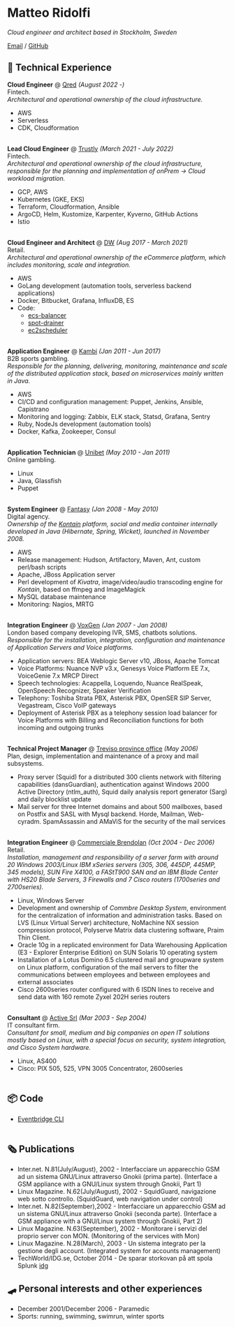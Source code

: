 # Matteo Ridolfi

_Cloud engineer and architect based in Stockholm, Sweden_

[Email](mailto:spezam@gmail.com) / [GitHub](https://github.com/spezam/)

## 🔧 Technical Experience

**Cloud Engineer** @ [Qred](https://www.qred.se) _(August 2022 -)_ <br>
Fintech.<br>
_Architectural and operational ownership of the cloud infrastructure._
  - AWS
  - Serverless
  - CDK, Cloudformation
<br><br>

**Lead Cloud Engineer** @ [Trustly](https://www.trustly.net) _(March 2021 - July 2022)_ <br>
Fintech.<br>
_Architectural and operational ownership of the cloud infrastructure, responsible for the planning and implementation of onPrem -> Cloud workload migration._
  - GCP, AWS
  - Kubernetes (GKE, EKS)
  - Terraform, Cloudformation, Ansible
  - ArgoCD, Helm, Kustomize, Karpenter, Kyverno, GitHub Actions
  - Istio
<br><br>

**Cloud Engineer and Architect** @ [DW](https://danielwellington.com) _(Aug 2017 - March 2021)_ <br>
Retail.<br>
_Architectural and operational ownership of the eCommerce platform, which includes monitoring, scale and integration._
  - AWS
  - GoLang development (automation tools, serverless backend applications)
  - Docker, Bitbucket, Grafana, InfluxDB, ES
  - Code:
    - [ecs-balancer](https://github.com/dwtechnologies/ecs-balancer)
    - [spot-drainer](https://github.com/dwtechnologies/spot-drainer)
    - [ec2scheduler](https://github.com/dwtechnologies/ec2scheduler)
<br><br>

**Application Engineer** @ [Kambi](https://kambi.com) _(Jan 2011 - Jun 2017)_ <br>
B2B sports gambling.<br>
_Responsible for the planning, delivering, monitoring, maintenance and scale of the distributed application stack, based on microservices mainly written in Java._
  - AWS
  - CI/CD and configuration management: Puppet, Jenkins, Ansible, Capistrano
  - Monitoring and logging: Zabbix, ELK stack, Statsd, Grafana, Sentry
  - Ruby, NodeJs development (automation tools)
  - Docker, Kafka, Zookeeper, Consul
<br><br>

**Application Technician** @ [Unibet](https://kindredgroup.com) _(May 2010 - Jan 2011)_ <br>
Online gambling.
  - Linux
  - Java, Glassfish
  - Puppet
<br><br>

**System Engineer** @ [Fantasy](https://fantasy.co) _(Jan 2008 - May 2010)_ <br>
Digital agency.<br>
_Ownership of the [Kontain](http://kontain.com) platform, social and media container internally developed in Java (Hibernate, Spring, Wicket), launched in November 2008._
  - AWS
  - Release management: Hudson, Artifactory, Maven, Ant, custom perl/bash scripts
  - Apache, JBoss Application server
  - Perl development of _Kivatra_, image/video/audio transcoding engine for _Kontain_, based on ffmpeg and ImageMagick
  - MySQL database maintenance
  - Monitoring: Nagios, MRTG
<br><br>

**Integration Engineer** @ [VoxGen](https://www.voxgen.com) _(Jan 2007 - Jan 2008)_ <br>
London based company developing IVR, SMS, chatbots solutions.<br>
_Responsible for the installation, integration, configuration and maintenance of Application Servers and Voice platforms._
  - Application servers: BEA Weblogic Server v10, JBoss, Apache Tomcat
  - Voice Platforms: Nuance NVP v3.x, Genesys Voice Platform EE 7.x, VoiceGenie 7.x MRCP Direct
  - Speech technologies: Acappella, Loquendo, Nuance RealSpeak, OpenSpeech Recognizer, Speaker Verification
  - Telephony: Toshiba Strata PBX, Asterisk PBX, OpenSER SIP Server, Vegastream, Cisco VoIP gateways
  - Deployment of Asterisk PBX as a telephony session load balancer for Voice Platforms with Billing and Reconciliation functions for both incoming and outgoing trunks
<br><br>

**Technical Project Manager** @ [Treviso province office](https://www.provincia.treviso.it) _(May 2006)_ <br>
Plan, design, implementation and maintenance of a proxy and mail subsystems.
  - Proxy server (Squid) for a distributed 300 clients network with filtering capabilities (dansGuardian), authentication against Windows 2000 Active Directory (ntlm_auth), Squid daily analysis report generator (Sarg) and daily blocklist update
  - Mail server for three Internet domains and about 500 mailboxes, based on Postfix and SASL with Mysql backend. Horde, Mailman, Web-cyradm. SpamAssassin and AMaViS for the security of the mail services
<br><br>

**Integration Engineer** @ [Commerciale Brendolan](https://www.selexgc.it) _(Oct 2004 - Dec 2006)_ <br>
Retail.<br>
_Installation, management and responsibility of a server farm with around 20 Windows 2003/Linux IBM xSeries servers (305, 306, 445DP, 445MP, 345 models), SUN Fire X4100, a FAStT900 SAN and an IBM Blade Center with HS20 Blade Servers, 3 Firewalls and 7 Cisco routers (1700series and 2700series)._
  - Linux, Windows Server
  - Development and ownership of _Commbre Desktop System_, environment for the centralization of information and administration tasks. Based on LVS (Linux Virtual Server) architecture, NoMachine NX session compression protocol, Polyserve Matrix data clustering software, Praim Thin Client.
  - Oracle 10g in a replicated environment for Data Warehousing Application (E3 - Explorer Enterprise Edition) on SUN Solaris 10 operating system
  - Installation of a Lotus Domino 6.5 clustered mail and groupware system on Linux platform, configuration of the mail servers to filter the communications between employees and between employees and external associates
  - Cisco 2600series router configured with 6 ISDN lines to receive and send data with 160 remote Zyxel 202H series routers
<br><br>

**Consultant** @ [Active Srl](https://www.linkedin.com/company/active-s.r.l._2/) _(Mar 2003 - Sep 2004)_ <br>
IT consultant firm.<br>
_Consultant for small, medium and big companies on open IT solutions mostly based on Linux, with a special focus on security, system integration, and Cisco System hardware._
  - Linux, AS400
  - Cisco: PIX 505, 525, VPN 3005 Concentrator, 2600series
<br><br>

## 📦 Code
  - [Eventbridge CLI](https://github.com/spezam/eventbridge-cli)
<br><br>

## 🗞 Publications
  - Inter.net. N.81(July/August), 2002 - Interfacciare un apparecchio GSM ad un sistema GNU/Linux attraverso Gnokii (prima parte). (Interface a GSM appliance with a GNU/Linux system through Gnokii, Part 1)
  - Linux Magazine. N.62(July/August), 2002 - SquidGuard, navigazione web sotto controllo. (SquidGuard, web navigation under control)
  - Inter.net. N.82(September),2002 - Interfacciare un apparecchio GSM ad un sistema GNU/Linux attraverso Gnokii (seconda parte). (Interface a GSM appliance with a GNU/Linux system through Gnokii, Part 2)
  - Linux Magazine. N.63(September), 2002 - Monitorare i servizi del proprio server con MON. (Monitoring of the services with Mon)
  - Linux Magazine. N.28(March), 2003 - Un sistema integrato per la gestione degli account. (Integrated system for accounts management)
  - TechWorld/IDG.se, October 2014 - De sparar storkovan på att spola Splunk [idg](http://www.idg.se/2.1085/1.588648/de-sparar-storkovan-pa-att-spola-splunk?queryText=splunk)

## 🛹 Personal interests and other experiences
  - December 2001/December 2006 - Paramedic
  - Sports: running, swimming, swimrun, winter sports


